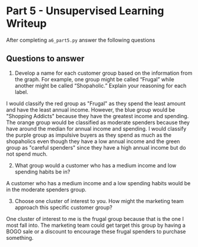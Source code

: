 # Part 5 - Unsupervised Learning Writeup

After completing `a6_part5.py` answer the following questions

## Questions to answer

1. Develop a name for each customer group based on the information from the graph. For example, one group might be called “Frugal” while another might be called “Shopaholic.” Explain your reasoning for each label.

 I would classify the red group as "Frugal" as they spend the least amount and have the least annual income. However, the blue group would be "Shopping Addicts" because they have the greatest income and spending. The orange group would be classified as moderate spenders because they have around the median for annual income and spending. I would classify the purple group as impulsive buyers as they spend as much as the shopaholics even though they have a low annual income and the green group as "careful spenders" since they have a high annual income but do not spend much.


2. What group would a customer who has a medium income and low spending habits be in?

A customer who has a medium income and a low spending habits would be in the moderate spenders group. 
 


3. Choose one cluster of interest to you. How might the marketing team approach this specific customer group? 

One cluster of interest to me is the frugal group because that is the one I most fall into. The marketing team could get target this group by having a BOGO sale or a discount to encourage these frugal spenders to purchase something.
